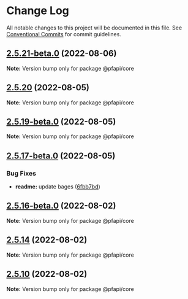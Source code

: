 # Change Log

All notable changes to this project will be documented in this file.
See [Conventional Commits](https://conventionalcommits.org) for commit guidelines.

## [2.5.21-beta.0](https://github.com/pfapi/pfapi/compare/v2.5.20...v2.5.21-beta.0) (2022-08-06)

**Note:** Version bump only for package @pfapi/core





## [2.5.20](https://github.com/pfapi/pfapi/compare/v2.5.19...v2.5.20) (2022-08-05)

**Note:** Version bump only for package @pfapi/core





## [2.5.19-beta.0](https://github.com/pfapi/pfapi/compare/v2.5.18-beta.0...v2.5.19-beta.0) (2022-08-05)

**Note:** Version bump only for package @pfapi/core





## [2.5.17-beta.0](https://github.com/pfapi/pfapi/compare/v2.5.16-beta.0...v2.5.17-beta.0) (2022-08-05)


### Bug Fixes

* **readme:** update bages ([6fbb7bd](https://github.com/pfapi/pfapi/commit/6fbb7bd9781c974c71556352e1ad1c2949b173ba))





## [2.5.16-beta.0](https://github.com/pfapi/pfapi/compare/v2.5.15...v2.5.16-beta.0) (2022-08-02)

**Note:** Version bump only for package @pfapi/core





## [2.5.14](https://github.com/pfapi/pfapi/compare/v2.5.14-beta.2...v2.5.14) (2022-08-02)

**Note:** Version bump only for package @pfapi/core





## [2.5.10](https://github.com/pfapi/pfapi/compare/v2.5.9...v2.5.10) (2022-08-02)

**Note:** Version bump only for package @pfapi/core
